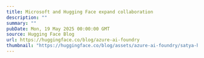 ```yaml
---
title: Microsoft and Hugging Face expand collaboration
description: ""
summary: ""
pubDate: Mon, 19 May 2025 00:00:00 GMT
source: Hugging Face Blog
url: https://huggingface.co/blog/azure-ai-foundry
thumbnail: "https://huggingface.co/blog/assets/azure-ai-foundry/satya-hf-build-compressed.png"
---
```


